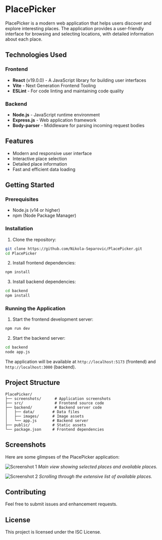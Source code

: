 # PlacePicker

PlacePicker is a modern web application that helps users discover and explore interesting places. The application provides a user-friendly interface for browsing and selecting locations, with detailed information about each place.

## Technologies Used

### Frontend
- **React** (v19.0.0) - A JavaScript library for building user interfaces
- **Vite** - Next Generation Frontend Tooling
- **ESLint** - For code linting and maintaining code quality

### Backend
- **Node.js** - JavaScript runtime environment
- **Express.js** - Web application framework
- **Body-parser** - Middleware for parsing incoming request bodies

## Features
- Modern and responsive user interface
- Interactive place selection
- Detailed place information
- Fast and efficient data loading

## Getting Started

### Prerequisites
- Node.js (v14 or higher)
- npm (Node Package Manager)

### Installation

1. Clone the repository:
```bash
git clone https://github.com/Nikola-Separovic/PlacePicker.git
cd PlacePicker
```

2. Install frontend dependencies:
```bash
npm install
```

3. Install backend dependencies:
```bash
cd backend
npm install
```

### Running the Application

1. Start the frontend development server:
```bash
npm run dev
```

2. Start the backend server:
```bash
cd backend
node app.js
```

The application will be available at `http://localhost:5173` (frontend) and `http://localhost:3000` (backend).

## Project Structure
```
PlacePicker/
├── screenshots/      # Application screenshots
├── src/              # Frontend source code
├── backend/          # Backend server code
│   ├── data/        # Data files
│   ├── images/      # Image assets
│   └── app.js       # Backend server
├── public/          # Static assets
└── package.json     # Frontend dependencies
```

## Screenshots

Here are some glimpses of the PlacePicker application:

![Screenshot 1](./screenshots/screenshot1.jpg)
*Main view showing selected places and available places.*

![Screenshot 2](./screenshots/screenshot2.jpg)
*Scrolling through the extensive list of available places.*

## Contributing
Feel free to submit issues and enhancement requests.

## License
This project is licensed under the ISC License. 